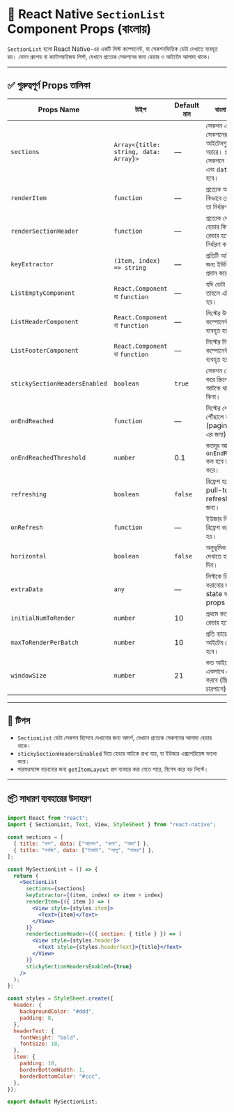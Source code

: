 # 📘 React Native `SectionList` Component Props (বাংলায়)

`SectionList` হলো React Native-এর একটি লিস্ট কম্পোনেন্ট, যা সেকশনভিত্তিক ডেটা দেখাতে ব্যবহৃত হয়। যেমন গ্রুপেড বা ক্যাটাগরাইজড লিস্ট, যেখানে প্রত্যেক সেকশনের জন্য হেডার ও আইটেম আলাদা থাকে।

---

## ✅ গুরুত্বপূর্ণ Props তালিকা

| Props Name                    | টাইপ                                  | Default মান | বাংলা ব্যাখ্যা                                                                          |
| ----------------------------- | ------------------------------------- | ----------- | --------------------------------------------------------------------------------------- |
| `sections`                    | `Array<{title: string, data: Array}>` | —           | সেকশন এবং সেকশনের আইটেমগুলোর ডেটা অ্যারে। প্রত্যেক সেকশনে `title` এবং `data` থাকতে হবে। |
| `renderItem`                  | `function`                            | —           | প্রত্যেক আইটেম কিভাবে রেন্ডার হবে তা নির্ধারণ করে।                                      |
| `renderSectionHeader`         | `function`                            | —           | প্রত্যেক সেকশনের হেডার কিভাবে রেন্ডার হবে তা নির্ধারণ করে।                              |
| `keyExtractor`                | `(item, index) => string`             | —           | প্রতিটি আইটেমের জন্য ইউনিক key প্রদান করে।                                              |
| `ListEmptyComponent`          | `React.Component` বা `function`       | —           | যদি ডেটা না থাকে, তাহলে এটি দেখানো হয়।                                                  |
| `ListHeaderComponent`         | `React.Component` বা `function`       | —           | লিস্টের উপরে একটি কম্পোনেন্ট দেখাতে ব্যবহৃত হয়।                                         |
| `ListFooterComponent`         | `React.Component` বা `function`       | —           | লিস্টের নিচে একটি কম্পোনেন্ট দেখাতে ব্যবহৃত হয়।                                         |
| `stickySectionHeadersEnabled` | `boolean`                             | `true`      | সেকশন হেডার স্ক্রল করে স্ক্রিনের উপরে আটকে থাকবে কিনা।                                  |
| `onEndReached`                | `function`                            | —           | লিস্টের শেষে পৌঁছালে কল হয় (pagination এর জন্য)।                                        |
| `onEndReachedThreshold`       | `number`                              | 0.1         | কতদূর আগেই `onEndReached` কল হবে তা নির্ধারণ করে।                                       |
| `refreshing`                  | `boolean`                             | `false`     | রিফ্রেশ হচ্ছে কিনা, pull-to-refresh এর জন্য।                                            |
| `onRefresh`                   | `function`                            | —           | ইউজার লিস্ট টেনে রিফ্রেশ করলে কল হয়।                                                    |
| `horizontal`                  | `boolean`                             | `false`     | অনুভূমিক লিস্ট দেখাতে হলে `true` দিন।                                                   |
| `extraData`                   | `any`                                 | —           | লিস্টকে রি-রেন্ডার করানোর জন্য অন্য state বা props।                                     |
| `initialNumToRender`          | `number`                              | 10          | প্রথমে কত আইটেম রেন্ডার হবে।                                                            |
| `maxToRenderPerBatch`         | `number`                              | 10          | প্রতি ব্যাচে কত আইটেম রেন্ডার হবে।                                                      |
| `windowSize`                  | `number`                              | 21          | কত আইটেম একসাথে রেন্ডার করবে (স্ক্রিনের চারপাশে)।                                       |

---

## 🧠 টিপস

- `SectionList` ডেটা সেকশন হিসেবে দেখানোর জন্য আদর্শ, যেখানে প্রত্যেক সেকশনের আলাদা হেডার থাকে।
- `stickySectionHeadersEnabled` দিয়ে হেডার আটকে রাখা যায়, যা ইউজার এক্সপেরিয়েন্স ভালো করে।
- পারফরম্যান্স বাড়ানোর জন্য `getItemLayout` প্রপ ব্যবহার করা যেতে পারে, বিশেষ করে বড় লিস্টে।

---

## 📦 সাধারণ ব্যবহারের উদাহরণ

```jsx
import React from "react";
import { SectionList, Text, View, StyleSheet } from "react-native";

const sections = [
  { title: "ফল", data: ["আপেল", "কলা", "আম"] },
  { title: "সবজি", data: ["টমেটো", "আলু", "গাজর"] },
];

const MySectionList = () => {
  return (
    <SectionList
      sections={sections}
      keyExtractor={(item, index) => item + index}
      renderItem={({ item }) => (
        <View style={styles.item}>
          <Text>{item}</Text>
        </View>
      )}
      renderSectionHeader={({ section: { title } }) => (
        <View style={styles.header}>
          <Text style={styles.headerText}>{title}</Text>
        </View>
      )}
      stickySectionHeadersEnabled={true}
    />
  );
};

const styles = StyleSheet.create({
  header: {
    backgroundColor: "#ddd",
    padding: 8,
  },
  headerText: {
    fontWeight: "bold",
    fontSize: 18,
  },
  item: {
    padding: 10,
    borderBottomWidth: 1,
    borderBottomColor: "#ccc",
  },
});

export default MySectionList;
```

